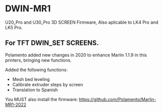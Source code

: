 # DWIN-MR1

U20_Pro and U30_Pro 3D SCREEN Firmware, Also aplicable to LK4 Pro and LK5 Pro.

## For TFT DWIN_SET SCREENS.

Polamento added new changes in 2020 to enhance Marlin 1.1.9 in this printers, bringing new functions.

Added the following functions:
- Mesh bed leveling
- Calibrate extruder steps by screen
- Translation to Spanish

You MUST also install the firmware:
https://github.com/Polamento/Marlin-MR1-2022
